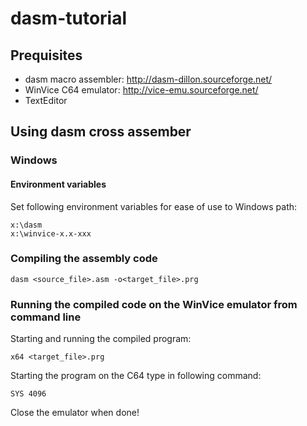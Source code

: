 # dasm-tutorial

## Prequisites

* dasm macro assembler: http://dasm-dillon.sourceforge.net/
* WinVice C64 emulator: http://vice-emu.sourceforge.net/
* TextEditor
## Using dasm cross assember

### Windows

#### Environment variables

Set following environment variables for ease of use to Windows path:
```
x:\dasm
x:\winvice-x.x-xxx
```

### Compiling the assembly code

```
dasm <source_file>.asm -o<target_file>.prg
```

### Running the compiled code on the WinVice emulator from command line

Starting and running the compiled program:

```
x64 <target_file>.prg
```

Starting the program on the C64 type in following command:
```
SYS 4096
```

Close the emulator when done!